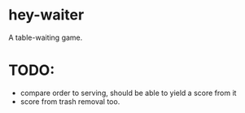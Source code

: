 # hey-waiter
A table-waiting game.

# TODO:

- compare order to serving, should be able to yield a score from it
- score from trash removal too.
